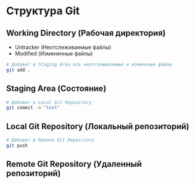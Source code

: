 # Структура Git

## Working Directory (Рабочая директория)


- Untracker (Неотслеживаемые файлы)
- Modified (Измененные файлы)

```bash
# Добавит в Staging Area все неотслеживаемые и измененые файлы
git add .
```

## Staging Area (Состояние)

```bash
# Добавит в Local Git Repository
git commit -m "text"
```

## Local Git Repository (Локальный репозиторий)

```bash
# Добавит в Remove Git Repository
git push
```

## Remote Git Repository (Удаленный репозиторий)
